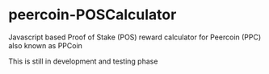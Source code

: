 peercoin-POSCalculator
======================

Javascript based Proof of Stake (POS) reward calculator for Peercoin (PPC) also known as PPCoin

This is still in development and testing phase

